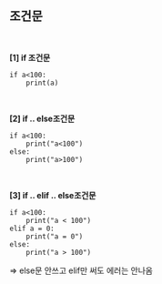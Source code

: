 ## **조건문**

<br/>

**[1] if 조건문**


```
if a<100:
    print(a)
```

<br/>

**[2] if .. else조건문**

```
if a<100:
    print("a<100")
else:
    print("a>100")
```

<br/>

**[3] if .. elif .. else조건문**

```
if a<100:
    print("a < 100")
elif a = 0:
    print("a = 0")
else:
    print("a > 100")

```
=>  else문 안쓰고 elif만 써도 에러는 안나옴

